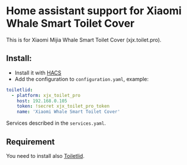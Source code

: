 # Home assistant support for Xiaomi Whale Smart Toilet Cover

This is for Xiaomi Mijia Whale Smart Toilet Cover (xjx.toilet.pro).

## Install:
- Install it with [HACS](https://hacs.xyz/)
- Add the configuration to `configuration.yaml`, example:

```yaml
toiletlid:
  - platform: xjx_toilet_pro
    host: 192.168.0.105
    token: !secret xjx_toilet_pro_token
    name: 'Xiaomi Whale Smart Toilet Cover'
```

Services described in the `services.yaml`.

## Requirement

You need to install also [Toiletlid](https://github.com/tykarol/home-assistant-toiletlid).
